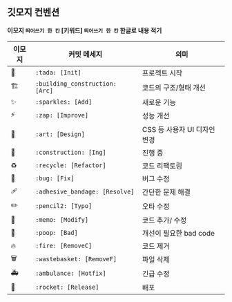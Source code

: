 ## 깃모지 컨벤션
**이모지 `띄어쓰기 한 칸` [키워드] `띄어쓰기 한 칸` 한글로 내용 적기**

| 이모지 | 커밋 메세지 | 의미 |
| --- | --- | --- |
| 🎉 | `:tada: [Init]` | 프로젝트 시작 |
| 🏗️ | `:building_construction: [Arc]` | 코드의 구조/형태 개선 |
| ✨ | `:sparkles: [Add]` | 새로운 기능 |
| ⚡️ | `:zap: [Improve]` | 성능 개선 |
| 🎨 | `:art: [Design]` | CSS 등 사용자 UI 디자인 변경 |
| 🚧 | `:construction: [Ing]` | 진행 중 |
| ♻️ | `:recycle: [Refactor]` | 코드 리팩토링 |
| 🐛 | `:bug: [Fix]` | 버그 수정 |
| 🩹 | `:adhesive_bandage: [Resolve]` | 간단한 문제 해결 |
| ✏️ | `:pencil2: [Typo]` | 오타 수정 |
| 📝 | `:memo: [Modify]` | 코드 추가/ 수정 |
| 💩 | `:poop: [Bad]` | 개선이 필요한 bad code |
| 🔥 | `:fire: [RemoveC]` | 코드 제거 |
| 🗑️ | `:wastebasket: [RemoveF]` | 파일 삭제 |
| 🚑️ | `:ambulance: [Hotfix]` | 긴급 수정 |
| 🚀 | `:rocket: [Release]` | 배포 |
